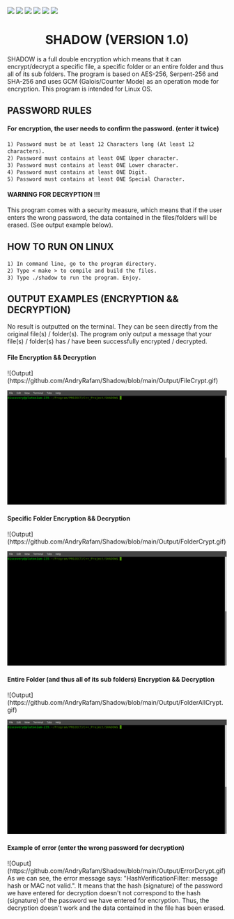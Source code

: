 ![](https://img.shields.io/badge/Code-C++-orange.svg?style=plastic&logo=c%2B%2B)
![](https://img.shields.io/badge/OS-Linux-orange.svg?style=plastic&logo=Linux)
![](https://img.shields.io/badge/Algorithm-AES-orange.svg?style=plastic&logo)
![](https://img.shields.io/badge/Algorithm-Serpent-orange.svg?style=plastic&logo)
![](https://img.shields.io/badge/Algorithm-SHA-orange.svg?style=plastic&logo)
![](https://img.shields.io/badge/Tools-SublimeText-orange.svg?style=plastic&logo)
<h1 align="center"> SHADOW (VERSION 1.0) </h1>
SHADOW is a full double encryption which means that it can encrypt/decrypt a specific file, a specific folder or an entire folder and thus all of its sub folders. The program is based on AES-256, Serpent-256 and SHA-256 and uses GCM (Galois/Counter Mode) as an operation mode for encryption. This program is intended for Linux OS.

<h2 align="left"> PASSWORD RULES </h2>
<h4 align="left"> For encryption, the user needs to confirm the password. (enter it twice)</h4>

	1) Password must be at least 12 Characters long (At least 12 characters).
	2) Password must contains at least ONE Upper character.
	3) Password must contains at least ONE Lower character.
	4) Password must contains at least ONE Digit.
	5) Password must contains at least ONE Special Character.

<h4 align="left"> WARNING FOR DECRYPTION !!! </h4>
This program comes with a security measure, which means that if the user enters the wrong password, the data contained in the files/folders will be erased. (See output example below).

<h2 align="left"> HOW TO RUN ON LINUX </h2>

	1) In command line, go to the program directory.
	2) Type < make > to compile and build the files.
	3) Type ./shadow to run the program. Enjoy.
	
<h2 align="left"> OUTPUT EXAMPLES (ENCRYPTION && DECRYPTION) </h2>
No result is outputted on the terminal. They can be seen directly from the original file(s) / folder(s). The program only output a message that your file(s) / folder(s) has / have been successfully encrypted / decrypted.

<h4 align="left"> File Encryption && Decryption </h4>
![Output](https://github.com/AndryRafam/Shadow/blob/main/Output/FileCrypt.gif)

![Output](https://github.com/AndryRafam/Shadow/blob/main/Output/FileDcrypt.gif)

<h4 align="left"> Specific Folder Encryption && Decryption </h4>
![Output](https://github.com/AndryRafam/Shadow/blob/main/Output/FolderCrypt.gif)

![Output](https://github.com/AndryRafam/Shadow/blob/main/Output/FolderDcrypt.gif)

<h4 align="left"> Entire Folder (and thus all of its sub folders) Encryption && Decryption </h4>
![Output](https://github.com/AndryRafam/Shadow/blob/main/Output/FolderAllCrypt.gif)

![Output](https://github.com/AndryRafam/Shadow/blob/main/Output/FolderAllDcrypt.gif)

<h4 align="left"> Example of error (enter the wrong password for decryption) </h4>
![Ouput](https://github.com/AndryRafam/Shadow/blob/main/Output/ErrorDcrypt.gif)
As we can see, the error message says: "HashVerificationFilter: message hash or MAC not valid.". It means that the hash (signature) of the password we have entered for decryption doesn't not correspond to the hash (signature) of the password we have entered for encryption. Thus, the decryption doesn't work and the data contained in the file has been erased.
